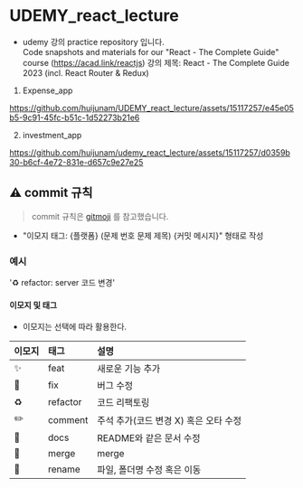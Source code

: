# UDEMY_react_lecture
* udemy 강의 practice repository 입니다. \
Code snapshots and materials for our "React - The Complete Guide" course (https://acad.link/reactjs)
강의 제목: React - The Complete Guide 2023 (incl. React Router & Redux)

1. Expense_app

https://github.com/huijunam/UDEMY_react_lecture/assets/15117257/e45e05b5-9c91-45fc-b51c-1d52273b21e6

2. investment_app
   
https://github.com/huijunam/udemy_react_lecture/assets/15117257/d0359b30-b6cf-4e72-831e-d657c9e27e25

## ⚠️ commit 규칙

> commit 규칙은 [gitmoji](https://gitmoji.dev/) 를 참고했습니다.

- "이모지 태그: {플랫폼} (문제 번호 문제 제목) {커밋 메시지}" 형태로 작성

### 예시

'♻️ refactor: server 코드 변경'

#### 이모지 및 태그

- 이모지는 선택에 따라 활용한다.

| 이모지 | 태그     | 설명                                  |
| :----- | :------- | :------------------------------------ |
| ✨     | feat     | 새로운 기능 추가                      |
| 🐛     | fix      | 버그 수정                             |
| ♻️     | refactor | 코드 리팩토링                         |
| ✏️     | comment  | 주석 추가(코드 변경 X) 혹은 오타 수정 |
| 📝     | docs     | README와 같은 문서 수정               |
| 🔀     | merge    | merge                                 |
| 🚚     | rename   | 파일, 폴더명 수정 혹은 이동           |
